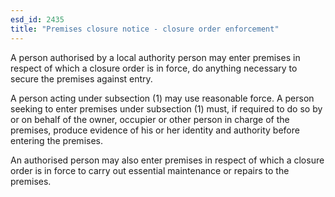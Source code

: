 ```yaml
---
esd_id: 2435
title: "Premises closure notice - closure order enforcement"
---
```


A person authorised by a local authority person may enter premises in respect of which a closure order is in force, do anything necessary to secure the premises against entry.

A person acting under subsection (1) may use reasonable force. A person seeking to enter premises under subsection (1) must, if required to do so by or on behalf of the owner, occupier or other person in charge of the premises, produce evidence of his or her identity and authority before entering the premises.

An authorised person may also enter premises in respect of which a closure order is in force to carry out essential maintenance or repairs to the premises.

